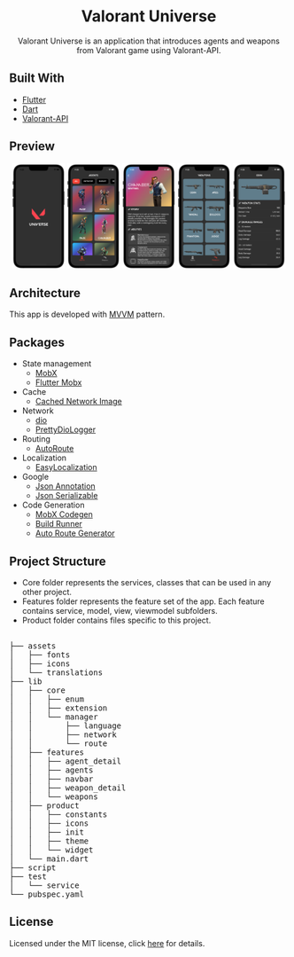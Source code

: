 <div align="center">
  <h1 align="center">Valorant Universe</h1>
  <p align="center">
    Valorant Universe is an application that introduces agents and weapons from Valorant game using Valorant-API. 
  </p>
</div>

## Built With

- [Flutter](https://flutter.dev/)
- [Dart](https://dart.dev/)
- [Valorant-API](https://dash.valorant-api.com/)

## Preview

<p align='center'>
    <img src="screenshots/splash.png" width="19%"/>
    <img src="screenshots/agents.png" width="19%"/>
    <img src="screenshots/agent_detail.png" width="19%"/>
    <img src="screenshots/weapons.png" width="19%"/>
    <img src="screenshots/weapon_detail.png" width="19%"/>
</p>

## Architecture

This app is developed with [MVVM](https://en.wikipedia.org/wiki/Model%E2%80%93view%E2%80%93viewmodel) pattern.

## Packages

- State management
  - [MobX](https://pub.dev/packages/mobx)
  - [Flutter Mobx](https://pub.dev/packages/flutter_mobx)
- Cache
  - [Cached Network Image](https://pub.dev/packages/cached_network_image)
- Network
  - [dio](https://pub.dev/packages/dio)
  - [PrettyDioLogger](https://pub.dev/packages/pretty_dio_logger)
- Routing
  - [AutoRoute](https://pub.dev/packages/auto_route)
- Localization
  - [EasyLocalization](https://pub.dev/packages/easy_localization)
- Google
  - [Json Annotation](https://pub.dev/packages/json_annotation)
  - [Json Serializable](https://pub.dev/packages/json_serializable)
- Code Generation
  - [MobX Codegen](https://pub.dev/packages/mobx_codegen)
  - [Build Runner](https://pub.dev/packages/build_runner)
  - [Auto Route Generator](https://pub.dev/packages/auto_route_generator)

## Project Structure

- Core folder represents the services, classes that can be used in any other project.
- Features folder represents the feature set of the app. Each feature contains service, model, view, viewmodel subfolders.
- Product folder contains files specific to this project.

<pre>

├── assets
│   ├── fonts
│   ├── icons
│   └── translations
├── lib
│   ├── core
│   │   ├── enum
│   │   ├── extension
│   │   └── manager
│   │       ├── language
│   │       ├── network
│   │       └── route
│   ├── features
│   │   ├── agent_detail
│   │   ├── agents
│   │   ├── navbar
│   │   ├── weapon_detail
│   │   └── weapons
│   ├── product
│   │   ├── constants
│   │   ├── icons
│   │   ├── init
│   │   ├── theme
│   │   └── widget
│   └── main.dart
├── script
├── test
│   └── service
└── pubspec.yaml
</pre>

## License

Licensed under the MIT license, click [here](license.md) for details.




